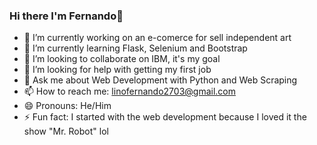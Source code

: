 ### Hi there I'm Fernando👋

<!--
**Fer-Bar/Fer-Bar** is a ✨ _special_ ✨ repository because its `README.md` (this file) appears on your GitHub profile.

Here are some ideas to get you started: -->

- 🔭 I’m currently working on an e-comerce for sell independent art
- 🌱 I’m currently learning Flask, Selenium and Bootstrap
- 👯 I’m looking to collaborate on IBM, it's my goal
- 🤔 I’m looking for help with getting my first job
- 💬 Ask me about Web Development with Python and Web Scraping
- 📫 How to reach me: linofernando2703@gmail.com
- 😄 Pronouns: He/Him
- ⚡ Fun fact: I started with the web development because I loved it the show "Mr. Robot" lol

